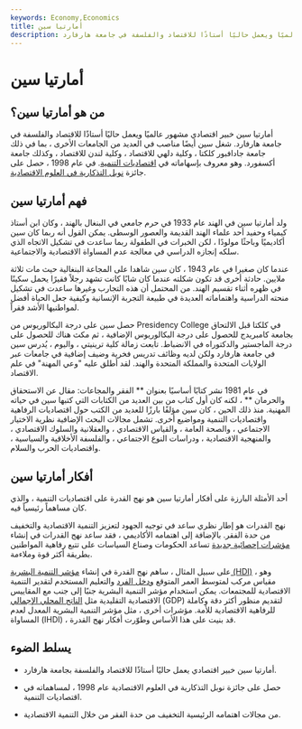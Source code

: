 ```yaml
---
keywords: Economy,Economics
title: أمارتيا سين
description: أمارتيا سين خبير اقتصادي مشهور عالميًا ويعمل حاليًا أستاذًا للاقتصاد والفلسفة في جامعة هارفارد.
---
```


# أمارتيا سين
## من هو أمارتيا سين؟

أمارتيا سين خبير اقتصادي مشهور عالميًا ويعمل حاليًا أستاذًا للاقتصاد والفلسفة في جامعة هارفارد. شغل سين أيضًا مناصب في العديد من الجامعات الأخرى ، بما في ذلك جامعة جادافبور كلكتا ، وكلية دلهي للاقتصاد ، وكلية لندن للاقتصاد ، وكذلك جامعة أكسفورد. وهو معروف بإسهاماته في [اقتصاديات التنمية](/development-economics). في عام 1998 ، حصل على جائزة [نوبل التذكارية في العلوم الاقتصادية](/nobel-memorial-prize-in-economic-sciences).

## فهم أمارتيا سين

ولد أمارتيا سين في الهند عام 1933 في حرم جامعي في البنغال بالهند ، وكان ابن أستاذ كيمياء وحفيد أحد علماء الهند القديمة والعصور الوسطى. يمكن القول أنه ربما كان سين أكاديميًا وباحثًا مولودًا ، لكن الخبرات في الطفولة ربما ساعدت في تشكيل الاتجاه الذي سلكه إنجازه الدراسي في معالجة عدم المساواة الاقتصادية والاجتماعية.

عندما كان صغيرا في عام 1943 ، كان سين شاهدا على المجاعة البنغالية حيث مات ثلاثة ملايين. حادثة أخرى قد تكون شكلته عندما كان شابًا كانت تشهد رجلاً فقيرًا يحمل سكينًا في ظهره أثناء تقسيم الهند. من المحتمل أن هذه التجارب وغيرها ساعدت في تشكيل منحته الدراسية واهتماماته العديدة في طبيعة التجربة الإنسانية وكيفية جعل الحياة أفضل لمواطنيها الأشد فقراً.

حصل سين على درجة البكالوريوس من Presidency College في كلكتا قبل الالتحاق بجامعة كامبريدج للحصول على درجة البكالوريوس الإضافية ، ثم مكث هناك للحصول على درجة الماجستير والدكتوراه في الانضباط. تابعت زمالة كلية ترينيتي ، واليوم ، يُدرس سين في جامعة هارفارد ولكن لديه وظائف تدريس فخرية وضيف إضافية في جامعات عبر الولايات المتحدة والمملكة المتحدة والهند. لقد أطلق عليه "وعي المهنة" في علم الاقتصاد.

في عام 1981 نشر كتابًا أساسيًا بعنوان ** الفقر والمجاعات: مقال عن الاستحقاق والحرمان ** ، لكنه كان أول كتاب من بين العديد من الكتابات التي كتبها سين في حياته المهنية. منذ ذلك الحين ، كان سين مؤلفًا بارزًا للعديد من الكتب حول اقتصاديات الرفاهية واقتصاديات التنمية ومواضيع أخرى. تشمل مجالات البحث الإضافية نظرية الاختيار الاجتماعي ، والصحة العامة ، والقياس الاقتصادي ، والعقلانية والسلوك الاقتصادي ، والمنهجية الاقتصادية ، ودراسات النوع الاجتماعي ، والفلسفة الأخلاقية والسياسية ، واقتصاديات الحرب والسلام.

## أفكار أمارتيا سين

أحد الأمثلة البارزة على أفكار أمارتيا سين هو نهج القدرة على اقتصاديات التنمية ، والذي كان مساهماً رئيسياً فيه.

نهج القدرات هو إطار نظري ساعد في توجيه الجهود لتعزيز التنمية الاقتصادية والتخفيف من حدة الفقر. بالإضافة إلى اهتمامه الأكاديمي ، فقد ساعد نهج القدرات في إنشاء [مؤشرات إحصائية جديدة](/compositeindex) تساعد الحكومات وصناع السياسات على تتبع رفاهية المواطنين بطريقة أكثر قوة وملاءمة.

على سبيل المثال ، ساهم نهج القدرة في إنشاء [مؤشر التنمية البشرية (HDI)](/human-development-index-hdi) ، وهو مقياس مركب لمتوسط العمر المتوقع [ودخل الفرد](/income-per-capita) والتعليم المستخدم لتقدير التنمية الاقتصادية للمجتمعات. يمكن استخدام مؤشر التنمية البشرية جنبًا إلى جنب مع المقاييس الاقتصادية التقليدية مثل [الناتج المحلي الإجمالي](/gdp) (GDP) لتقديم منظور أكثر دقة وكاملة للرفاهية الاقتصادية للأمة. مؤشرات أخرى ، مثل مؤشر التنمية البشرية المعدل لعدم المساواة (IHDI) ، قد بنيت على هذا الأساس وطوّرت أفكار نهج القدرة.

## يسلط الضوء

- أمارتيا سين خبير اقتصادي يعمل حاليًا أستاذًا للاقتصاد والفلسفة بجامعة هارفارد.

- حصل على جائزة نوبل التذكارية في العلوم الاقتصادية عام 1998 ، لمساهماته في اقتصاديات التنمية.

- من مجالات اهتمامه الرئيسية التخفيف من حدة الفقر من خلال التنمية الاقتصادية.

